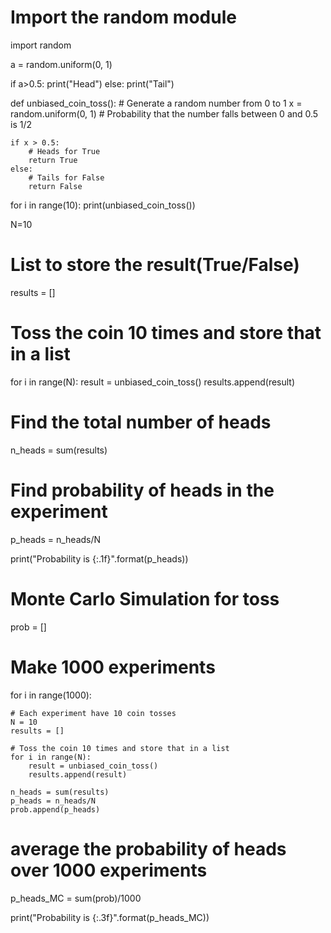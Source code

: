 # Import the random module
import random

a = random.uniform(0, 1)

if a>0.5:
    print("Head")
else:
    print("Tail")

def unbiased_coin_toss():
    # Generate a random number from 0 to 1
    x = random.uniform(0, 1)
    # Probability that the number falls between 0 and 0.5 is 1/2

    if x > 0.5:
        # Heads for True
        return True
    else:
        # Tails for False
        return False

for i in range(10):
    print(unbiased_coin_toss())

N=10

# List to store the result(True/False)
results = []

# Toss the coin 10 times and store that in a list
for i in range(N):
    result = unbiased_coin_toss()
    results.append(result)

# Find the total number of heads
n_heads = sum(results)

# Find probability of heads in the experiment
p_heads = n_heads/N

print("Probability is {:.1f}".format(p_heads))


# Monte Carlo Simulation for toss
prob = []

# Make 1000 experiments
for i in range(1000):

    # Each experiment have 10 coin tosses
    N = 10
    results = []

    # Toss the coin 10 times and store that in a list
    for i in range(N):
        result = unbiased_coin_toss()
        results.append(result)

    n_heads = sum(results)
    p_heads = n_heads/N
    prob.append(p_heads)

# average the probability of heads over 1000 experiments
p_heads_MC = sum(prob)/1000

print("Probability is {:.3f}".format(p_heads_MC))